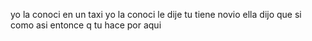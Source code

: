 yo la conoci en un taxi yo la conoci le dije tu tiene novio ella dijo que si como asi entonce q tu hace por aqui 
